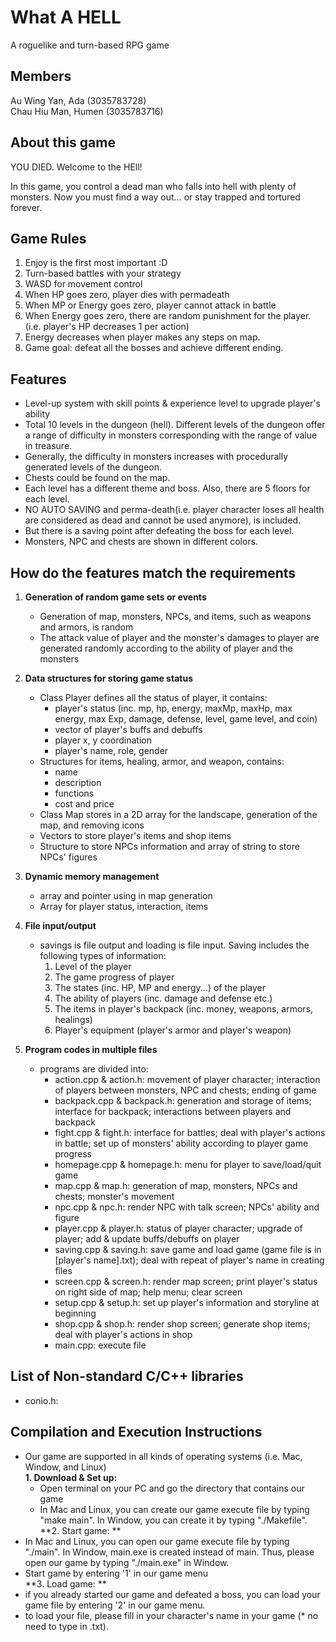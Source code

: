 #  What A HELL
A roguelike and turn-based RPG game

## Members
Au Wing Yan, Ada (3035783728)<br>
Chau Hiu Man, Humen (3035783716)

## About this game
YOU DIED. Welcome to the HEll!

In this game, you control a dead man who falls into hell with plenty of monsters. Now you must find a way out… or stay trapped and tortured forever.

## Game Rules
1. Enjoy is the first most important :D<br>
2. Turn-based battles with your strategy<br>
2. WASD for movement control<br>
3. When HP goes zero, player dies with permadeath<br>
4. When MP or Energy goes zero, player cannot attack in battle<br>
5. When Energy goes zero, there are random punishment for the player. (i.e. player's HP decreases 1 per action)<br>
6. Energy decreases when player makes any steps on map.<br>
7. Game goal: defeat all the bosses and achieve different ending.<br>

## Features
- Level-up system with skill points & experience level to upgrade player's ability <br>
- Total 10 levels in the dungeon (hell). Different levels of the dungeon offer a range of difficulty in monsters corresponding with the range of value in treasure.<br>
- Generally, the difficulty in monsters increases with procedurally generated levels of the dungeon.<br>
- Chests could be found on the map.<br>
- Each level has a different theme and boss. Also, there are 5 floors for each level.<br>
- NO AUTO SAVING and perma-death(i.e. player character loses all health are considered as dead and cannot be used anymore), is included. <br>
- But there is a saving point after defeating the boss for each level.<br>
- Monsters, NPC and chests are shown in different colors.<br>

## How do the features match the requirements
1. **Generation of random game sets or events**
    - Generation of map, monsters, NPCs, and items, such as weapons and armors, is random <br>
    - The attack value of player and the monster's damages to player are generated randomly according to the ability of player and the monsters<br>

2. **Data structures for storing game status**
    - Class Player defines all the status of player, it contains:
        - player's status (inc. mp, hp, energy, maxMp, maxHp, max energy, max Exp, damage, defense, level, game level, and coin)
        - vector of player's buffs and debuffs
        - player x, y coordination
        - player's name, role, gender
    - Structures for items, healing, armor, and weapon, contains:
        - name
        - description
        - functions
        - cost and price
    - Class Map stores in a 2D array for the landscape, generation of the map, and removing icons
    - Vectors to store player's items and shop items
    - Structure to store NPCs information and array of string to store NPCs' figures

3. **Dynamic memory management**
    - array and pointer using in map generation
    - Array for player status, interaction, items

4. **File input/output**
    - savings is file output and loading is file input. Saving includes the following types of information:<br>
        1. Level of the player<br>
        2. The game progress of player<br>
        3. The states (inc. HP, MP and energy...) of the player<br>
        4. The ability of players (inc. damage and defense etc.)<br>
        5. The items in player's backpack (inc. money, weapons, armors, healings)<br>
        6. Player's equipment (player's armor and player's weapon)<br>
5. **Program codes in multiple files**
    - programs are divided into:
        - action.cpp & action.h: movement of player character; interaction of players between monsters, NPC and chests; ending of game 
        - backpack.cpp & backpack.h: generation and storage of items; interface for backpack; interactions between players and backpack
        - fight.cpp & fight.h: interface for battles; deal with player's actions in battle; set up of monsters' ability according to player game progress
        - homepage.cpp & homepage.h: menu for player to save/load/quit game
        - map.cpp & map.h: generation of map, monsters, NPCs and chests; monster's movement
        - npc.cpp & npc.h: render NPC with talk screen; NPCs' ability and figure
        - player.cpp & player.h: status of player character; upgrade of player; add & update buffs/debuffs on player
        - saving.cpp & saving.h: save game and load game (game file is in [player's name].txt); deal with repeat of player's name in creating files
        - screen.cpp & screen.h: render map screen; print player's status on right side of map; help menu; clear screen
        - setup.cpp & setup.h: set up player's information and storyline at beginning
        - shop.cpp & shop.h: render shop screen; generate shop items; deal with player's actions in shop
        - main.cpp: execute file 
## List of Non-standard C/C++ libraries
   - conio.h: 

## Compilation and Execution Instructions
   - Our game are supported in all kinds of operating systems (i.e. Mac, Window, and Linux)<br>
   **1. Download & Set up:** <br>
       - Open terminal on your PC and go the directory that contains our game<br>
       - In Mac and Linux, you can create our game execute file by typing "make main". In Window, you can create it by typing "./Makefile".<br>
   **2. Start game: ** <br>
   - In Mac and Linux, you can open our game execute file by typing "./main". In Window, main.exe is created instead of main. Thus, please open our game by typing "./main.exe" in Window.<br>
   - Start game by entering '1' in our game menu <br>
   **3. Load game: ** <br>
   - if you already started our game and defeated a boss, you can load your game file by entering '2' in our game menu.<br>
   - to load your file, please fill in your character's name in your game (* no need to type in .txt).<br>
